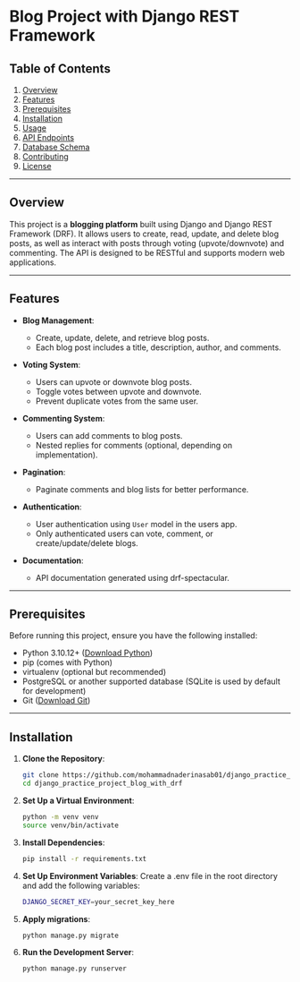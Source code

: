 # Blog Project with Django REST Framework

## Table of Contents
1. [Overview](#overview)
2. [Features](#features)
3. [Prerequisites](#prerequisites)
4. [Installation](#installation)
5. [Usage](#usage)
6. [API Endpoints](#api-endpoints)
7. [Database Schema](#database-schema)
8. [Contributing](#contributing)
9. [License](#license)

---

## Overview

This project is a **blogging platform** built using Django and Django REST Framework (DRF). It allows users to create, read, update, and delete blog posts, as well as interact with posts through voting (upvote/downvote) and commenting. The API is designed to be RESTful and supports modern web applications.

---

## Features

- **Blog Management**:
  - Create, update, delete, and retrieve blog posts.
  - Each blog post includes a title, description, author, and comments.

- **Voting System**:
  - Users can upvote or downvote blog posts.
  - Toggle votes between upvote and downvote.
  - Prevent duplicate votes from the same user.

- **Commenting System**:
  - Users can add comments to blog posts.
  - Nested replies for comments (optional, depending on implementation).

- **Pagination**:
  - Paginate comments and blog lists for better performance.

- **Authentication**:
  - User authentication using `User` model in the users app.
  - Only authenticated users can vote, comment, or create/update/delete blogs.

- **Documentation**:
  - API documentation generated using drf-spectacular.

---

## Prerequisites

Before running this project, ensure you have the following installed:

- Python 3.10.12+ ([Download Python](https://www.python.org/downloads/))
- pip (comes with Python)
- virtualenv (optional but recommended)
- PostgreSQL or another supported database (SQLite is used by default for development)
- Git ([Download Git](https://git-scm.com/))

---

## Installation

1. **Clone the Repository**:
   ```bash
   git clone https://github.com/mohammadnaderinasab01/django_practice_project_blog_with_drf.git
   cd django_practice_project_blog_with_drf

2. **Set Up a Virtual Environment**:
   ```bash
   python -m venv venv
   source venv/bin/activate

3. **Install Dependencies**:
   ```bash
   pip install -r requirements.txt

4. **Set Up Environment Variables**:
Create a .env file in the root directory and add the following variables:
   ```bash
   DJANGO_SECRET_KEY=your_secret_key_here
   ```

5. **Apply migrations**:
   ```bash
   python manage.py migrate

6. **Run the Development Server**:
   ```bash
   python manage.py runserver
